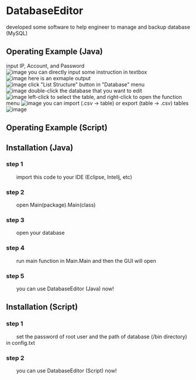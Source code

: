 # DatabaseEditor
developed some software to help engineer to manage and backup database (MySQL)


## Operating Example (Java)
input IP, Account, and Password  
![image]()
you can directly input some instruction in textbox  
![image]()
here is an exmaple output  
![image]()
click "List Structure" button in "Database" menu  
![image]()
double-click the database that you want to edit  
![image]()
left-click to select the table, and right-click to open the function menu 
![image]()
you can import (.csv -> table) or export (table -> .csv) tables 
![image]()

## Operating Example (Script)


## Installation (Java)

### step 1
&emsp;&emsp;import this code to your IDE (Eclipse, Intellj, etc)
### step 2
&emsp;&emsp;open Main(package).Main(class)
### step 3
&emsp;&emsp;open your database
### step 4
&emsp;&emsp;run main function in Main.Main and then the GUI will open
### step 5
&emsp;&emsp;you can use DatabaseEditor (Java) now!
  
  
## Installation (Script)

### step 1
&emsp;&emsp;set the password of root user and the path of database (/bin directory) in config.txt
### step 2
&emsp;&emsp;you can use DatabaseEditor (Script) now!
